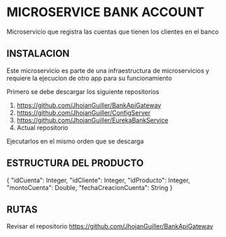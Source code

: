 # MICROSERVICE BANK ACCOUNT
Microservicio que registra las cuentas que tienen los clientes en el banco

## INSTALACION
Este microservicio es parte de una infraestructura de microservicios y requiere la ejecucion de otro app para su funcionamiento

Primero se debe descargar los siguiente repositorios
1. https://github.com/JhojanGuiller/BankApiGateway
2. https://github.com/JhojanGuiller/ConfigServer
3. https://github.com/JhojanGuiller/EurekaBankService
4. Actual repositorio

Ejecutarlos en el mismo orden que se descarga

## ESTRUCTURA DEL PRODUCTO
{
  "idCuenta": Integer,
  "idCliente": Integer,
  "idProducto": Integer,
  "montoCuenta": Double,
  "fechaCreacionCuenta": String
}

## RUTAS
Revisar el repositorio https://github.com/JhojanGuiller/BankApiGateway
